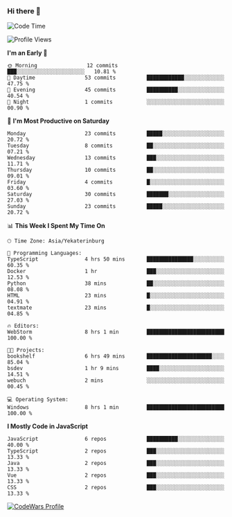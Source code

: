 ### Hi there 👋

<!--START_SECTION:waka-->
![Code Time](http://img.shields.io/badge/Code%20Time-59%20hrs%209%20mins-blue)

![Profile Views](http://img.shields.io/badge/Profile%20Views-112-blue)

**I'm an Early 🐤** 

```text
🌞 Morning                12 commits          ███░░░░░░░░░░░░░░░░░░░░░░   10.81 % 
🌆 Daytime                53 commits          ████████████░░░░░░░░░░░░░   47.75 % 
🌃 Evening                45 commits          ██████████░░░░░░░░░░░░░░░   40.54 % 
🌙 Night                  1 commits           ░░░░░░░░░░░░░░░░░░░░░░░░░   00.90 % 
```
📅 **I'm Most Productive on Saturday** 

```text
Monday                   23 commits          █████░░░░░░░░░░░░░░░░░░░░   20.72 % 
Tuesday                  8 commits           ██░░░░░░░░░░░░░░░░░░░░░░░   07.21 % 
Wednesday                13 commits          ███░░░░░░░░░░░░░░░░░░░░░░   11.71 % 
Thursday                 10 commits          ██░░░░░░░░░░░░░░░░░░░░░░░   09.01 % 
Friday                   4 commits           █░░░░░░░░░░░░░░░░░░░░░░░░   03.60 % 
Saturday                 30 commits          ███████░░░░░░░░░░░░░░░░░░   27.03 % 
Sunday                   23 commits          █████░░░░░░░░░░░░░░░░░░░░   20.72 % 
```


📊 **This Week I Spent My Time On** 

```text
🕑︎ Time Zone: Asia/Yekaterinburg

💬 Programming Languages: 
TypeScript               4 hrs 50 mins       ███████████████░░░░░░░░░░   60.35 % 
Docker                   1 hr                ███░░░░░░░░░░░░░░░░░░░░░░   12.53 % 
Python                   38 mins             ██░░░░░░░░░░░░░░░░░░░░░░░   08.08 % 
HTML                     23 mins             █░░░░░░░░░░░░░░░░░░░░░░░░   04.91 % 
textmate                 23 mins             █░░░░░░░░░░░░░░░░░░░░░░░░   04.85 % 

🔥 Editors: 
WebStorm                 8 hrs 1 min         █████████████████████████   100.00 % 

🐱‍💻 Projects: 
bookshelf                6 hrs 49 mins       █████████████████████░░░░   85.04 % 
bsdev                    1 hr 9 mins         ████░░░░░░░░░░░░░░░░░░░░░   14.51 % 
webuch                   2 mins              ░░░░░░░░░░░░░░░░░░░░░░░░░   00.45 % 

💻 Operating System: 
Windows                  8 hrs 1 min         █████████████████████████   100.00 % 
```

**I Mostly Code in JavaScript** 

```text
JavaScript               6 repos             ██████████░░░░░░░░░░░░░░░   40.00 % 
TypeScript               2 repos             ███░░░░░░░░░░░░░░░░░░░░░░   13.33 % 
Java                     2 repos             ███░░░░░░░░░░░░░░░░░░░░░░   13.33 % 
Vue                      2 repos             ███░░░░░░░░░░░░░░░░░░░░░░   13.33 % 
CSS                      2 repos             ███░░░░░░░░░░░░░░░░░░░░░░   13.33 % 
```




<!--END_SECTION:waka-->

[![CodeWars Profile](https://www.codewars.com/users/jange4ik/badges/small)](https://www.codewars.com/users/jange4ik)
